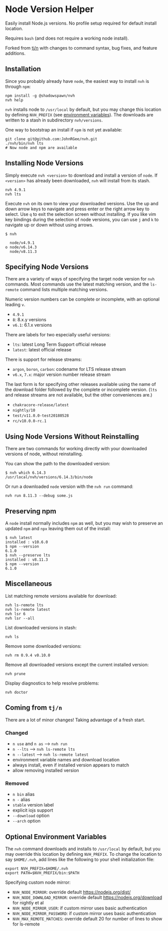 # Node Version Helper

Easily install Node.js versions. No profile setup required for default install location.

Requires `bash` (and does not require a working node install).

Forked from [tj/n](https://github.com/tj/n) with changes to command syntax, bug fixes, and feature additions.

## Installation

Since you probably already have `node`, the easiest way to install `nvh` is through `npm`:

    npm install -g @shadowspawn/nvh
    nvh help

`nvh` installs node to `/usr/local` by default, but you may change this location by defining `NVH_PREFIX` (see [environment variables](#optional-environment-variables)). The downloads are written to a stash in subdirectory `nvh/versions`.

One way to bootstrap an install if `npm` is not yet available:

    git clone git@github.com:JohnRGee/nvh.git
    ./nvh/bin/nvh lts
    # Now node and npm are available

## Installing Node Versions

Simply execute `nvh <version>` to download and install a version of `node`. If `<version>` has already been downloaded, `nvh` will install from its stash.

    nvh 4.9.1
    nvh lts

Execute `nvh` on its own to view your downloaded versions. Use the up and down arrow keys to navigate and press enter or the right arrow key to select. Use `q` to exit the selection screen without installing.
If you like vim key bindings during the selection of node versions, you can use `j` and `k` to navigate up or down without using arrows.

    $ nvh

      node/v4.9.1
    ο node/v6.14.3
      node/v8.11.3

## Specifying Node Versions

There are a variety of ways of specifying the target node version for `nvh` commands. Most commands use the latest matching version, and the `ls-remote` command lists multiple matching versions.

Numeric version numbers can be complete or incomplete, with an optional leading `v`.

- `4.9.1`
- `8`: 8.x.y versions
- `v6.1`: 6.1.x versions

There are labels for two especially useful versions:

- `lts`: latest Long Term Support official release
- `latest`: latest official release

There is support for release streams:

- `argon`, `boron`, `carbon`: codename for LTS release stream
- `v6.x`, `7.x`: major version number release stream

The last form is for specifying other releases available using the name of the download folder followed by the complete or incomplete version. (`lts` and release streams are not available, but the other conveniences are.)

- `chakracore-release/latest`
- `nightly/10`
- `test/v11.0.0-test20180528`
- `rc/v10.0.0-rc.1`

## Using Node Versions Without Reinstalling

There are two commands for working directly with your downloaded versions of node, without reinstalling. 

You can show the path to the downloaded version:

    $ nvh which 6.14.3
    /usr/local/nvh/versions/6.14.3/bin/node

Or run a downloaded `node` version with the `nvh run` command:

    nvh run 8.11.3 --debug some.js

## Preserving npm

A `node` install normally includes `npm` as well, but you may wish to preserve an updated `npm` and `npx` leaving them out of the install:

    $ nvh latest
    installed : v10.6.0
    $ npm --version
    6.1.0
    $ nvh --preserve lts
    installed : v8.11.3
    $ npm --version
    6.1.0

## Miscellaneous

List matching remote versions available for download:

    nvh ls-remote lts
    nvh ls-remote latest
    nvh lsr 6
    nvh lsr --all

List downloaded versions in stash:

    nvh ls

Remove some downloaded versions:

    nvh rm 0.9.4 v0.10.0

Remove all downloaded versions except the current installed version:

    nvh prune

Display diagnostics to help resolve problems:

    nvh doctor

## Coming from `tj/n`

There are a lot of minor changes! Taking advantage of a fresh start.

### Changed

- `n use` and `n as` --> `nvh run`
- `n --lts` --> `nvh ls-remote lts`
- `n --latest` --> `nvh ls-remote latest`
- environment variable names and download location
- always install, even if installed version appears to match
- allow removing installed version

### Removed

- `n bin` alias
- `n -` alias
- `stable` version label
- explicit iojs support
- `--download` option
- `--arch` option

## Optional Environment Variables

The `nvh` command downloads and installs to `/usr/local` by default, but you may override this location by defining `NVH_PREFIX`.
To change the location to say `$HOME/.nvh`, add lines like the following to your shell initialization file:

    export NVH_PREFIX=$HOME/.nvh
    export PATH=$NVH_PREFIX/bin:$PATH

Specifying custom node mirror:

- `NVH_NODE_MIRROR`: override default <https://nodejs.org/dist/>
- `NVH_NODE_DOWNLOAD_MIRROR`: override default <https://nodejs.org/download> for nightly et al
- `NVH_NODE_MIRROR_USER`: if custom mirror uses basic authentication
- `NVH_NODE_MIRROR_PASSWORD`: if custom mirror uses basic authentication
- `NVH_MAX_REMOTE_MATCHES`: override default 20 for number of lines to show for ls-remote
